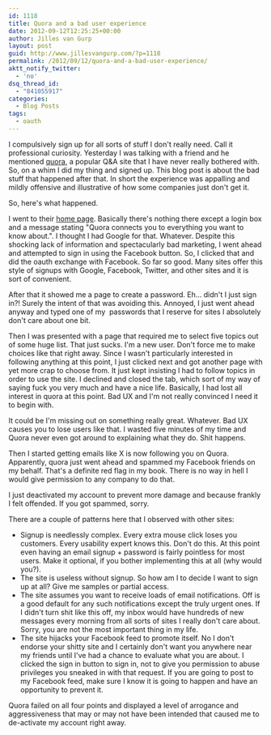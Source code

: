 ```yaml
---
id: 1118
title: Quora and a bad user experience
date: 2012-09-12T12:25:25+00:00
author: Jilles van Gurp
layout: post
guid: http://www.jillesvangurp.com/?p=1118
permalink: /2012/09/12/quora-and-a-bad-user-experience/
aktt_notify_twitter:
  - 'no'
dsq_thread_id:
  - "841055917"
categories:
  - Blog Posts
tags:
  - oauth
---
```

I compulsively sign up for all sorts of stuff I don't really need. Call it professional curiosity. Yesterday I was talking with a friend and he mentioned [quora](http://quora.com), a popular Q&A site that I have never really bothered with. So, on a whim I did my thing and signed up. This blog post is about the bad stuff that happened after that. In short the experience was appalling and mildly offensive and illustrative of how some companies just don't get it.

So, here's what happened.

I went to their [home page](http://quora.com). Basically there's nothing there except a login box and a message stating "Quora connects you to everything you want to know about.". I thought I had Google for that. Whatever. Despite this shocking lack of information and spectacularly bad marketing, I went ahead and attempted to sign in using the Facebook button. So, I clicked that and did the oauth exchange with Facebook. So far so good. Many sites offer this style of signups with Google, Facebook, Twitter, and other sites and it is sort of convenient.

After that it showed me a page to create a password. Eh... didn't I just sign in?! Surely the intent of that was avoiding this. Annoyed, I just went ahead anyway and typed one of my  passwords that I reserve for sites I absolutely don't care about one bit.

Then I was presented with a page that required me to select five topics out of some huge list. That just sucks. I'm a new user. Don't force me to make choices like that right away. Since I wasn't particularly interested in following anything at this point, I just clicked next and got another page with yet more crap to choose from. It just kept insisting I had to follow topics in order to use the site. I declined and closed the tab, which sort of my way of saying fuck you very much and have a nice life. Basically, I had lost all interest in quora at this point. Bad UX and I'm not really convinced I need it to begin with.

It could be I'm missing out on something really great. Whatever. Bad UX causes you to lose users like that. I wasted five minutes of my time and Quora never even got around to explaining what they do. Shit happens.

Then I started getting emails like X is now following you on Quora. Apparently, quora just went ahead and spammed my Facebook friends on my behalf. That's a definite red flag in my book. There is no way in hell I would give permission to any company to do that. 

I just deactivated my account to prevent more damage and because frankly I felt offended. If you got spammed, sorry.

There are a couple of patterns here that I observed with other sites:

- Signup is needlessly complex. Every extra mouse click loses you customers. Every usability expert knows this. Don't do this. At this point even having an email signup + password is fairly pointless for most users. Make it optional, if you bother implementing this at all (why would you?).
- The site is useless without signup. So how am I to decide I want to sign up at all? Give me samples or partial access.
- The site assumes you want to receive loads of email notifications. Off is a good default for any such notifications except the truly urgent ones. If I didn't turn shit like this off, my inbox would have hundreds of new messages every morning from all sorts of sites I really don't care about. Sorry, you are not the most important thing in my life.
- The site hijacks your Facebook feed to promote itself. No I don't endorse your shitty site and I certainly don't want you anywhere near my friends until I've had a chance to evaluate what you are about. I clicked the sign in button to sign in, not to give you permission to abuse privileges you sneaked in with that request. If you are going to post to my Facebook feed, make sure I know it is going to happen and have an opportunity to prevent it.

Quora failed on all four points and displayed a level of arrogance and aggressiveness that may or may not have been intended that caused me to de-activate my account right away.